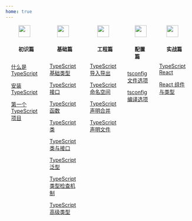 ```yaml
---
home: true
---
```


<div class="home-content-wrap">
<div class="home-item">
<div class="home-item-title">
  <img class="home-icon" src="/typescript/images/introduce-icon.png"/>
  <p class="home-title">初识篇</p>
</div>

[什么是 TypeScript](/introduce/what-is-typescript.html)

[安装 TypeScript](/introduce/install-typescript.html)

[第一个 TypeScript 项目](/introduce/hello-typescript.html)

</div>

<div class="home-item">
<div class="home-item-title">
  <img class="home-icon" src="/typescript/images/basics-icon.png"/>
  <p class="home-title">基础篇</p>
</div>

[TypeScript 基础类型](/basics/basis-data-types.html)

[TypeScript 接口](/basics/interface.html)

[TypeScript 函数](/basics/function.html)

[TypeScript 类](/basics/class.html)

[TypeScript 类与接口](/basics/class-and-interface.html)

[TypeScript 泛型](/basics/generics.html)

[TypeScript 类型检查机制](/basics/type-check-mechanism.html)

[TypeScript 高级类型](/basics/advanced-type.html)

</div>

<div class="home-item">
<div class="home-item-title">
  <img class="home-icon" src="/typescript/images/project-icon.png"/>
  <p class="home-title">工程篇</p>
</div>

[TypeScript 导入导出](/project/import-export.html)

[TypeScript 命名空间](/project/namespace.html)

[TypeScript 声明合并](/project/declaration-merging.html)

[TypeScript 声明文件](/project/declaration-files.html)

</div>

<div class="home-item">
<div class="home-item-title">
  <img class="home-icon" src="/typescript/images/configuration-icon.png"/>
  <p class="home-title">配置篇</p>
</div>

[tsconfig 文件选项](/configuration/file-options.html)

[tsconfig 编译选项](/configuration/compiler-options.html)

</div>

<div class="home-item">
<div class="home-item-title">
  <img class="home-icon" src="/typescript/images/actual-icon.png"/>
  <p class="home-title">实战篇</p>
</div>

[TypeScript React](/actual/typescript-react.html)

[React 组件与类型](/actual/react-component-type.html)

</div>
</div>

<style>
.home-content-wrap {
  width: 100%;
  display: flex;
  justify-content: center;
}
.home-item {
  padding: 0 15px;
}
.home-item-title {
  padding-left: 20px;
}
.home-icon {
  vertical-align: middle;
  width: 32px;
  height: 32px;
  margin-bottom: 8px;
}
.home-title {
  display: inline-block;
  font-weight: bold;
}
@media screen and (max-width: 500px) {
  .home-content-wrap {
    display: block;
  }
  .home-item {
    padding: 0;
  }
  .home-item-title {
    padding-left: 0;
  }
}
</style>